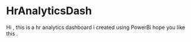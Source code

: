 # HrAnalyticsDash
Hi , this is a hr analytics dashboard i created using PowerBi hope you like this .
